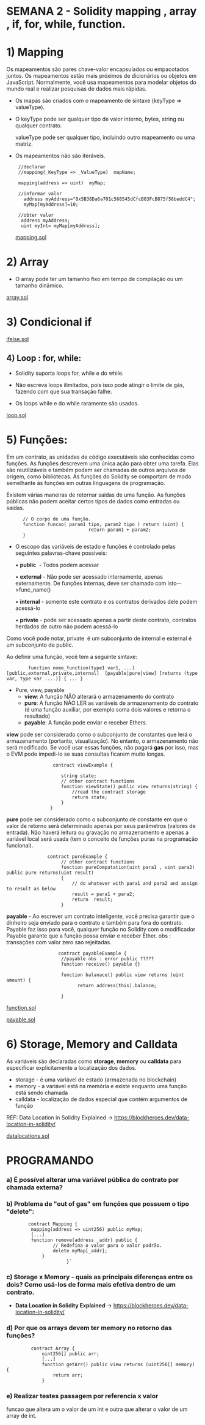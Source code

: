 # SEMANA 2 - Solidity mapping , array , if, for, while,  function.

 # 1) Mapping
 
 Os mapeamentos são pares chave-valor encapsulados ou empacotados juntos. Os mapeamentos estão mais próximos de dicionários ou objetos em JavaScript. Normalmente, você usa mapeamentos para modelar objetos do mundo real e realizar pesquisas de dados mais rápidas.

   - Os mapas são criados com o mapeamento de sintaxe (keyType => valueType).

   - O keyType pode ser qualquer tipo de valor interno, bytes, string ou qualquer contrato.
     
     valueType pode ser qualquer tipo, incluindo outro mapeamento ou uma matriz.
     
   - Os mapeamentos não são iteráveis.
            
          //declarar
          //mapping(_KeyType => _ValueType)  mapName;

          mapping(address => uint)  myMap;
           
          //informar valor 
            address myAddress="0x5B38Da6a701c568545dCfcB03FcB875f56beddC4"; 
            myMap[myAddress]=10;
          
          //obter valor 
           address myAddress; 
           uint myInt= myMap[myAddress];
     
     [mapping.sol](mapping.sol)


 # 2) Array

   - O array pode ter um tamanho fixo em tempo de compilação ou um tamanho dinâmico.
  
  [array.sol](array.sol)
    
# 3) Condicional if  
  
  [ifelse.sol](ifelse.sol)
  
## 4) Loop : for, while:

   - Solidity suporta loops for, while e do while.

   - Não escreva loops ilimitados, pois isso pode atingir o limite de gás, fazendo com que sua transação falhe.
   
   - Os loops while e do while raramente são usados.
   
   [loop.sol](loop.sol)


# 5) Funções:

Em um contrato, as unidades de código executáveis são conhecidas como funções. As funções descrevem uma única ação para obter uma tarefa. Elas são reutilizáveis e também podem ser chamadas de outros arquivos de origem, como bibliotecas. As funções do Solidity se comportam de modo semelhante às funções em outras linguagens de programação.

Existem várias maneiras de retornar saídas de uma função. As funções públicas não podem aceitar certos tipos de dados como entradas ou saídas.
    
          // O corpo de uma função.
          function funcao( param1 tipo, param2 tipo ) return (uint) {
       ​                           return param1 + param2;
          }
      
   - O escopo das variáveis de estado e funções é controlado pelas seguintes palavras-chave possíveis:
    
     • **public**    - Todos podem acessar
    
     • **external** - Não pode ser acessado internamente, apenas externamente. De funções internas, deve ser chamado com isto-->func_name()
    
     • **internal**  - somente este contrato e os contratos derivados dele podem acessá-lo
    
     • **private**   - pode ser acessado apenas a partir deste contrato, contratos herdados de outro não podem acessá-lo
    

   Como você pode notar, private  é um subconjunto de internal e external é um subconjunto de public.
   
   Ao definir uma função, você tem a seguinte sintaxe:

            function nome_function(type1 var1, ...) [public,external,private,internal]  [payable|pure|view] [returns (type var, type var ....)] { ... }

  - Pure, view, payable
    -  **view**: A função NÃO alterará o armazenamento do contrato
    -  **pure**: A função NÃO  LER as variáveis de armazenamento do contrato (é uma função auxiliar, por exemplo soma dois valores e retorna o resultado)
    - **payable**: A função pode enviar e receber Ethers.
  
   **view** pode ser considerado como o subconjunto de constantes que lerá o armazenamento (portanto, visualização). No entanto, o armazenamento não será modificado. Se você usar essas funções, não pagará **gas** por isso, mas o EVM pode impedi-lo se suas consultas ficarem muito longas.
  
                     contract viewExample {
      
                        string state;
                        // other contract functions
                        function viewState() public view returns(string) {
                            //read the contract storage 
                            return state;
                        }
                    }


  **pure** pode ser considerado como o subconjunto de constante em que o valor de retorno será determinado apenas por seus parâmetros (valores de entrada). Não haverá leitura ou gravação no armazenamento e apenas a variável local será usada (tem o conceito de funções puras na programação funcional).
  
                   contract pureExample {
                        // other contract functions
                        function pureComputation(uint para1 , uint para2) public pure returns(uint result) 
                        {
                            // do whatever with para1 and para2 and assign to result as below
                            result = para1 + para2;
                            return  result;
                        }

  
  **payable** - Ao escrever um contrato inteligente, você precisa garantir que o dinheiro seja enviado para o contrato e também para fora do contrato. Payable faz isso para você, qualquer função no Solidity com o modificador Payable garante que a função possa enviar e receber Ether. 
  obs : transações com valor zero sao rejeitadas.
    
    
                       contract payableExample {
                        //payable obs : error public ?????
                        function receive() payable {}
                        
                        function balanace() public view returns (uint amount) {
                              return address(this).balance;
                                   
                        }


   [function.sol](function.sol)
   
   [payable.sol](payable.sol)

# 6) Storage, Memory and Calldata

As variáveis são declaradas como **storage**, **memory** ou **calldata** para especificar explicitamente a localização dos dados.

 - storage - é uma variável de estado (armazenada no blockchain)
 - memory - a variável está na memória e existe enquanto uma função está sendo chamada
 - calldata - localização de dados especial que contém argumentos de função

REF:  Data Location in Solidity Explained -> https://blockheroes.dev/data-location-in-solidity/


 [datalocations.sol](datalocations.sol)
 
 


   # PROGRAMANDO

   ### a) É possível alterar uma variável pública do contrato por chamada externa?
   
   ### b) Problema de "out of gas" em funções que possuem o tipo "delete":

```
        contract Mapping {
         mapping(address => uint256) public myMap;
         [...]
         function remove(address _addr) public {
                 // Redefina o valor para o valor padrão.
                 delete myMap[_addr];
             }
                      }`
```


 ### c) Storage x Memory - quais as principais diferenças entre os dois? Como usá-los de forma mais efetiva dentro de um contrato.
 
 - **Data Location in Solidity Explained** -> https://blockheroes.dev/data-location-in-solidity/
 
      
 

 ### d) Por que os arrays devem ter memory no retorno das funções?

```
         contract Array {
             uint256[] public arr;
             [...]
             function getArr() public view returns (uint256[] memory) {
                 return arr;
             }

```

 ### e) Realizar testes passagem por referencia x valor
funcao que altera um o valor de um int e outra que alterar o valor de um array de int.

